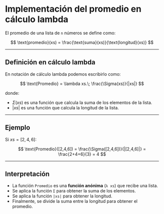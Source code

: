 # Implementación del promedio en cálculo lambda

El promedio de una lista de `n` números se define como:

$$
\text{promedio}(xs) = \frac{\text{suma}(xs)}{\text{longitud}(xs)}
$$

---

## Definición en cálculo lambda

En notación de cálculo lambda podemos escribirlo como:

$$
\text{Promedio} = \lambda xs.\; \frac{\Sigma(xs)}{|xs|}
$$

donde:

- $\Sigma(xs)$ es una función que calcula la suma de los elementos de la lista.
- $|xs|$ es una función que calcula la longitud de la lista.

---

## Ejemplo

Si $xs = [2,4,6]$:

$$
\text{Promedio}([2,4,6]) = \frac{\Sigma([2,4,6])}{|[2,4,6]|} 
= \frac{2+4+6}{3} = 4
$$

---

## Interpretación

- La función `Promedio` es una **función anónima** (`λ xs`) que recibe una lista.
- Se aplica la función `Σ` para obtener la suma de los elementos.
- Se aplica la función `|xs|` para obtener la longitud.
- Finalmente, se divide la suma entre la longitud para obtener el promedio.






